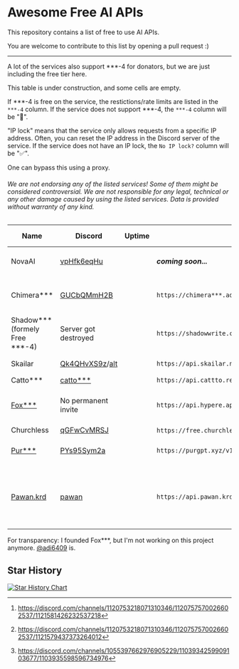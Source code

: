 # Awesome Free AI APIs

This repository contains a list of free to use AI APIs.


You are welcome to contribute to this list by opening a pull request :)

***

A lot of the services also support ***-4 for donators, but we are just including the free tier here.

This table is under construction, and some cells are empty.

If \*\*\*-4 is free on the service, the restictions/rate limits are listed in the `***-4` column. If the service does not support ***-4, the `***-4` column will be "🚫".

"IP lock" means that the service only allows requests from a specific IP address. Often, you can reset the IP address in the Discord server of the service. If the service does not have an IP lock, the `No IP lock?` column will be "✅".

One can bypass this using a proxy.

###### We are not endorsing any of the listed services! Some of them might be considered controversial. We are not responsible for any legal, technical or any other damage caused by using the listed services. Data is provided without warranty of any kind.

| Name                                               | Discord                                                                                  | Uptime | API Endpoint                                                          | ***-4        | No IP lock? | Rate limits                   | No key required? | Note                                                                  |
| -------------------------------------------------- | ---------------------------------------------------------------------------------------- | ------ | --------------------------------------------------------------------- | ------------ | ----------- | ----------------------------- | ---------------- | --------------------------------------------------------------------- |
| NovaAI                                        | [vpHfk6eqHu](https://discord.gg/vpHfk6eqHu)                                              |        | ***coming soon...***                                                  | ✅           | ✅          |                               | ❌               | NOT RELEASED YET |
| Chimera***                                         | [GUCbQMmH2B](https://discord.gg/GUCbQMmH2B)                                              |        | `https://chimera***.adventblocks.cc/v1`                               | ✅           | ✅          | 40/minute, 40k/day            | ❌               | ***-4 uses poe.com, quite controversial                               |
| Shadow*** (formely Free ***-4)                     | Server got destroyed                                                                     |        | `https://shadowwrite.com/v1`                                          | ✅ 100/3h    | ✅          | \*\*\*-3.5: 500/3h; All: 100/min | ❌               |                                                                       |
| Skailar                                            | [Qk4QHvXS9z](https://discord.com/invite/Qk4QHvXS9z)/[alt](https://discord.gg/CAPKjGmbVZ) |        | `https://api.skailar.net/v1`                                          | ✅ 5/day[^2] | ✅          | 2k/day[^3]                    | ❌               |                                                                       |
| Catto***                                           | [catto***](https://discord.gg/cattogpt)                                                  |        | `https://api.cattto.repl.co/v1`                                       | ✅ 150       | ❌          | 20k                           | ❌               |                                                                       |
| [Fox***](https://github.com/FoxGPT/gpt)            | No permanent invite                                                                      |        | `https://api.hypere.app`                                              | ❌           | ✅          | 30k/day 2k/h 60/min 5/sec     | ❌               | Frequent issues                                                       |
| Churchless                                         | [qGFwCvMRSJ](https://discord.gg/qGFwCvMRSJ)                                              |        | `https://free.churchless.tech/v1`/`https://bypass.churchless.tech/v1` | ❌           | ✅          |                               | ❌               |                                                                       |
| [Pur***](https://purgpt.xyz/#ratelimits)           | [PYs95Sym2a](https://discord.gg/PYs95Sym2a)                                              |        | `https://purgpt.xyz/v1`                                               | ❌           | ✅          | 10/10 secs 2000/day           | ❌               |                                                                       |
| [Pawan.krd](https://github.com/PawanOsman/ChatGPT) | [pawan](https://discord.gg/pawan)                                                        |        | `https://api.pawan.krd/v1`                                            | ❌           | ❌          | 250/day[^1]                   | ❌               | Also offers an `unfiltered` endpoint which costs twice as much tokens |

[^1]: https://discord.com/channels/1055397662976905229/1103934259909103677/1103935598596734976
[^2]: https://discord.com/channels/1120753218071310346/1120757570026602537/1121581426232537218
[^3]: https://discord.com/channels/1120753218071310346/1120757570026602537/1121579437373264012

For transparency: I founded Fox***, but I'm not working on this project anymore. [@adi6409](https://github.com/adi6409) is.

## Star History

[![Star History Chart](https://api.star-history.com/svg?repos=Luna-OSS/awesome-free-ai-apis&type=Date)](https://star-history.com/#Luna-OSS/awesome-free-ai-apis&Date)
